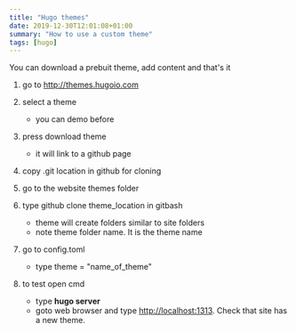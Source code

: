 ```yaml
---
title: "Hugo themes"
date: 2019-12-30T12:01:08+01:00
summary: "How to use a custom theme"
tags: [hugo]
---
```


You can download a prebuit theme, add content and that's it

1. go to <http://themes.hugoio.com>

2. select a theme

    * you can demo before

3. press download theme

    * it will link to a github page

4. copy .git location in github for cloning
5. go to the website themes folder
6. type github clone theme_location in gitbash

    * theme will create folders similar to site folders
    * note theme folder name. It is the theme name

7. go to config.toml

    * type theme = "name_of_theme"

8. to test open cmd

    * type **hugo server**
    * goto web browser and type <http://localhost:1313>. Check that site has a new theme.
